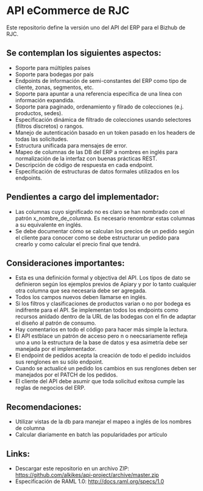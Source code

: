 # API eCommerce de RJC

Este repositorio define la versión uno del API del ERP para el Bizhub de RJC.

## Se contemplan los siguientes aspectos:

  * Soporte para múltiples países
  * Soporte para bodegas por país
  * Endpoints de información de semi-constantes del ERP como tipo de cliente, zonas, segmentos, etc.
  * Soporte para apuntar a una referencia específica de una línea con información expandida.
  * Soporte para paginado, ordenamiento y filrado de colecciones (e.j. productos, sedes).
  * Especificación dinámica de filtrado de colecciones usando selectores (filtros discretos) o rangos.
  * Manejo de autenticación basado en un token pasado en los headers de todas las solicitudes.
  * Estructura unificada para mensajes de error.
  * Mapeo de columnas de las DB del ERP a nombres en inglés para normalización de la interfaz con buenas prácticas REST.
  * Descripción de código de respuesta en cada endpoint.
  * Especificación de estructuras de datos formales utilizados en los endpoints.

## Pendientes a cargo del implementador:

  * Las columnas cuyo significado no es claro se han nombrado con el patrón x_nombre_de_columna. Es necesario renombrar estas columnas a su equivalente en inglés.
  * Se debe documentar cómo se calculan los precios de un pedido según el cliente para conocer como se debe estructurar un pedido para crearlo y como calcular el precio final que tendrá.

## Consideraciones importantes:

  * Esta es una definición formal y objectiva del API. Los tipos de dato se definieron según los ejemplos previos de Apiary y por lo tanto cualquier otra columna que sea necesaria debe ser agregada.
  * Todos los campos nuevos deben llamarse en inglés.
  * Si los filtros y clasificaciones de productos varian o no por bodega es indifrente para el API. Se implementan todos los endpoints como recursos anidado dentro de la URL de las bodegas con el fin de adaptar el diseño al patrón de consumo.
  * Hay comentarios en todo el código para hacer más simple la lectura.
  * El API estblace un patrón de acceso pero n o neecsariamente refleja uno a uno la estructura de la base de datos y esa asimetría debe ser manejada por el implementador.
  * El endpoint de pedidos acepta la creación de todo el pedido incluidos sus renglones en su sólo endpoint.
  * Cuando se actualicé un pedido los cambios en sus renglones deben ser manejados por el PATCH de los pedidos.
  * El cliente del API debe asumir que toda solicitud exitosa cumple las reglas de negocios del ERP.

## Recomendaciones:

  * Utilizar vistas de la db para manejar el mapeo a inglés de los nombres de columna
  * Calcular diariamente en batch las popularidades por artículo

## Links:

  * Descargar este repositorio en un archivo ZIP: https://github.com/alkikes/api-project/archive/master.zip
  * Especificación de RAML 1.0: http://docs.raml.org/specs/1.0
